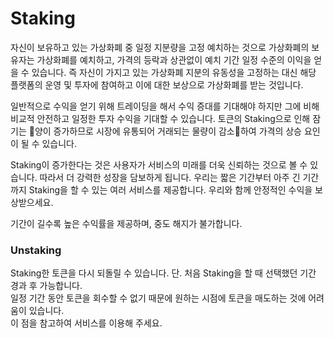 # Staking

&#x20;자신이 보유하고 있는 가상화폐 중 일정 지분량을 고정 예치하는 것으로 가상화폐의 보유자는 가상화폐를 예치하고, 가격의 등락과 상관없이 예치 기간 일정 수준의 이익을 얻을 수 있습니다. 즉 자신이 가지고 있는 가상화폐 지분의 유동성을 고정하는 대신 해당 플랫폼의 운영 및 투자에 참여하고 이에 대한 보상으로 가상화폐를 받는 것입니다.

&#x20;일반적으로 수익을 얻기 위해 트레이딩을 해서 수익 증대를 기대해야 하지만 그에 비해 비교적 안전하고 일정한 투자 수익을 기대할 수 있습니다. 토큰의 Staking으로 인해 잠기는 양이 증가하므로 시장에 유통되어 거래되는 물량이 감소하여 가격의 상승 요인이 될 수 있습니다.

&#x20;Staking이 증가한다는 것은 사용자가 서비스의 미래를 더욱 신뢰하는 것으로 볼 수 있습니다. 따라서 더 강력한 성장을 담보하게 됩니다. 우리는 짧은 기간부터 아주 긴 기간까지 Staking을 할 수 있는 여러 서비스를 제공합니다. 우리와 함께 안정적인 수익을 보상받으세요.

&#x20;기간이 길수록 높은 수익률을 제공하며, 중도 해지가 불가합니다.



### Unstaking

&#x20;Staking한 토큰을 다시 되돌릴 수 있습니다. 단. 처음 Staking을 할 때 선택했던 기간 경과 후 가능합니다.\
일정 기간 동안 토큰을 회수할 수 없기 때문에 원하는 시점에 토큰을 매도하는 것에 어려움이 있습니다.\
이 점을 참고하여 서비스를 이용해 주세요.
